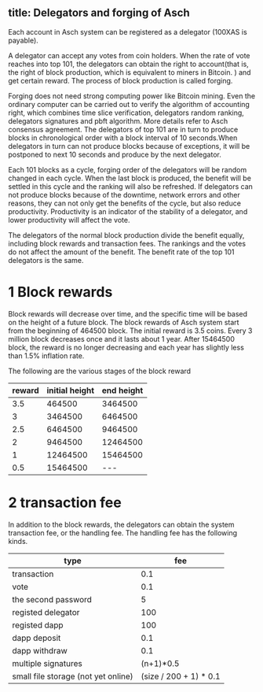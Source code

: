 title: Delegators and forging of Asch
---

Each account in Asch system can be registered as a delegator (100XAS is payable).

A delegator can accept any votes from coin holders. When the rate of vote reaches into top 101,
the delegators can obtain the right to account(that is, the right of block production, which is
equivalent to miners in Bitcoin. ) and get certain reward. The process of block production is
called forging.

Forging does not need strong computing power like Bitcoin mining. Even the ordinary computer
can be carried out to verify the algorithm of accounting right, which combines time slice
verification, delegators random ranking, delegators signatures and pbft algorithm. More
details refer to Asch consensus agreement. The delegators of top 101 are in turn to produce
blocks in chronological order with a block interval of 10 seconds.When delegators in turn can
not produce blocks because of exceptions, it will  be postponed to next 10 seconds and produce
by the next delegator.

Each 101 blocks as a cycle, forging order of the delegators will be random changed  in each cycle.
When the last block is produced, the benefit will be settled in this cycle and the ranking will
also be refreshed.
If delegators can not produce blocks because of the downtime, network errors and other reasons,
they can not only get the benefits of the cycle, but also reduce productivity. Productivity is
an indicator of the stability of a delegator, and lower productivity will  affect the vote.

The delegators of the normal block production divide the benefit equally, including block rewards
and transaction fees. The rankings and the votes do not affect the amount of the benefit. The benefit
rate of the top 101 delegators is the same.

# 1 Block rewards

Block rewards will decrease over time, and the specific time will be based on the height of a future block.
The block rewards of Asch system  start from the beginning of 464500 block. The initial reward is 3.5 coins.
Every 3 million block decreases once and it lasts about 1 year.
After 15464500 block, the reward is no longer decreasing and each year has slightly less than 1.5% inflation rate.

The following are the various stages of the block reward

|reward|initial height|end height|
|-----|------|-------|
|3.5|464500|3464500|
|3|3464500|6464500|
|2.5|6464500|9464500|
|2|9464500|12464500|
|1|12464500|15464500|
|0.5|15464500|---|

# 2 transaction fee

In addition to the block rewards, the delegators can obtain the system transaction fee, or the handling fee.
The handling fee has the following kinds.


|type|fee|
|----|---|
|transaction|0.1|
|vote|0.1|
|the second password|5|
|registed delegator|100|
|registed dapp|100|
|dapp deposit|0.1|
|dapp withdraw|0.1|
|multiple signatures|(n+1)*0.5|
|small file storage (not yet online)|(size / 200 + 1) * 0.1|
